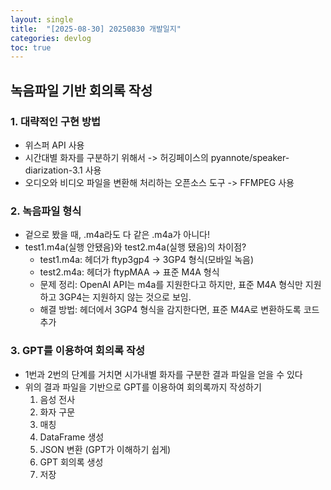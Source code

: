```yaml
---
layout: single
title:  "[2025-08-30] 20250830 개발일지"
categories: devlog
toc: true
---
```


## 녹음파일 기반 회의록 작성

### 1. 대략적인 구현 방법
- 위스퍼 API 사용
- 시간대별 화자를 구분하기 위해서 -> 허깅페이스의 pyannote/speaker-diarization-3.1 사용
- 오디오와 비디오 파일을 변환해 처리하는 오픈소스 도구 -> FFMPEG 사용

### 2. 녹음파일 형식
- 겉으로 봤을 때, .m4a라도 다 같은 .m4a가 아니다!
- test1.m4a(실행 안됐음)와 test2.m4a(실행 됐음)의 차이점?
    - test1.m4a: 헤더가 ftyp3gp4 -> 3GP4 형식(모바일 녹음)
    - test2.m4a: 헤더가 ftypMAA -> 표준 M4A 형식
    - 문제 정리: OpenAI API는 m4a를 지원한다고 하지만, 표준 M4A 형식만 지원하고 3GP4는 지원하지 않는 것으로 보임.
    - 해결 방법: 헤더에서 3GP4 형식을 감지한다면, 표준 M4A로 변환하도록 코드 추가

### 3. GPT를 이용하여 회의록 작성
- 1번과 2번의 단계를 거치면 시가내별 화자를 구분한 결과 파일을 얻을 수 있다
- 위의 결과 파일을 기반으로 GPT를 이용하여 회의록까지 작성하기
    1. 음성 전사
    2. 화자 구문
    3. 매칭
    4. DataFrame 생성
    5. JSON 변환 (GPT가 이해하기 쉽게)
    6. GPT 회의록 생성
    7. 저장